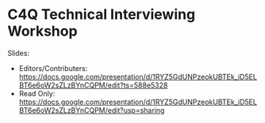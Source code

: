 # C4Q Technical Interviewing Workshop

Slides:
* Editors/Contributers:  https://docs.google.com/presentation/d/1RYZ5GdUNPzeokUBTEk_iD5ELBT6e6oW2sZLzBYnCQPM/edit?ts=588e5328
* Read Only: https://docs.google.com/presentation/d/1RYZ5GdUNPzeokUBTEk_iD5ELBT6e6oW2sZLzBYnCQPM/edit?usp=sharing
